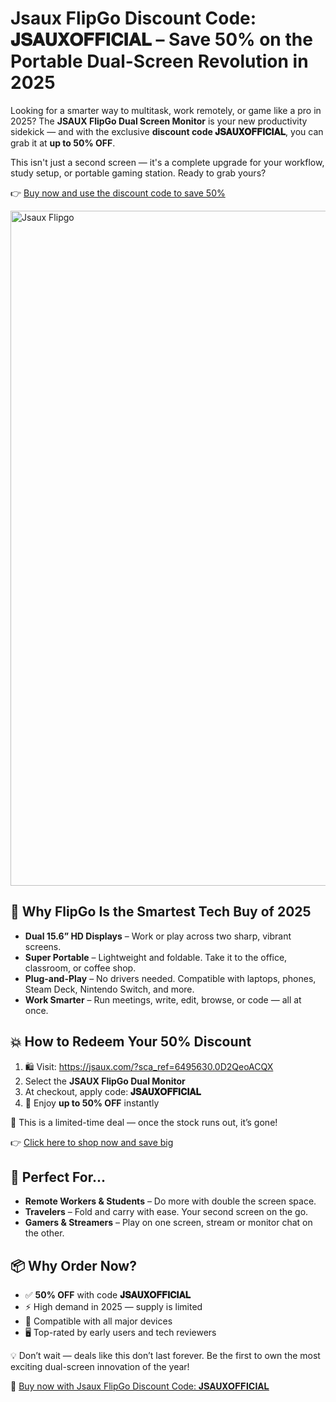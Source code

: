 <h1>Jsaux FlipGo Discount Code: 𝐉𝐒𝐀𝐔𝐗𝐎𝐅𝐅𝐈𝐂𝐈𝐀𝐋 – Save 50% on the Portable Dual-Screen Revolution in 2025</h1>
  <p>Looking for a smarter way to multitask, work remotely, or game like a pro in 2025? The <strong>JSAUX FlipGo Dual Screen Monitor</strong> is your new productivity sidekick — and with the exclusive <strong>discount code 𝐉𝐒𝐀𝐔𝐗𝐎𝐅𝐅𝐈𝐂𝐈𝐀𝐋</strong>, you can grab it at <strong>up to 50% OFF</strong>.</p>
  <p>This isn't just a second screen — it's a complete upgrade for your workflow, study setup, or portable gaming station. Ready to grab yours?</p>
  <p>👉 <a href="https://jsaux.com/?sca_ref=6495630.0D2QeoACQX" target="_blank">Buy now and use the discount code to save 50%</a></p>

  <img src="https://images.mirror-media.xyz/publication-images/ttx1TMlBiZZXBTWCWnrp4.jpeg?height=540&width=1080" alt="Jsaux Flipgo" width="1080">
  <h2>🚀 Why FlipGo Is the Smartest Tech Buy of 2025</h2>
  <ul>
    <li><strong>Dual 15.6” HD Displays</strong> – Work or play across two sharp, vibrant screens.</li>
    <li><strong>Super Portable</strong> – Lightweight and foldable. Take it to the office, classroom, or coffee shop.</li>
    <li><strong>Plug-and-Play</strong> – No drivers needed. Compatible with laptops, phones, Steam Deck, Nintendo Switch, and more.</li>
    <li><strong>Work Smarter</strong> – Run meetings, write, edit, browse, or code — all at once.</li>
  </ul>

  <h2>💥 How to Redeem Your 50% Discount</h2>
  <ol>
    <li>🛍️ Visit: <a href="https://jsaux.com/?sca_ref=6495630.0D2QeoACQX" target="_blank">https://jsaux.com/?sca_ref=6495630.0D2QeoACQX</a></li>
    <li>Select the <strong>JSAUX FlipGo Dual Monitor</strong></li>
    <li>At checkout, apply code: <strong>𝐉𝐒𝐀𝐔𝐗𝐎𝐅𝐅𝐈𝐂𝐈𝐀𝐋</strong></li>
    <li>🎉 Enjoy <strong>up to 50% OFF</strong> instantly</li>
  </ol>
  <p>🚨 This is a limited-time deal — once the stock runs out, it’s gone!</p>
  <p>👉 <a href="https://jsaux.com/?sca_ref=6495630.0D2QeoACQX" target="_blank">Click here to shop now and save big</a></p>

  <h2>🎯 Perfect For...</h2>
  <ul>
    <li><strong>Remote Workers & Students</strong> – Do more with double the screen space.</li>
    <li><strong>Travelers</strong> – Fold and carry with ease. Your second screen on the go.</li>
    <li><strong>Gamers & Streamers</strong> – Play on one screen, stream or monitor chat on the other.</li>
  </ul>

  <h2>📦 Why Order Now?</h2>
  <ul>
    <li>✅ <strong>50% OFF</strong> with code <strong>𝐉𝐒𝐀𝐔𝐗𝐎𝐅𝐅𝐈𝐂𝐈𝐀𝐋</strong></li>
    <li>⚡ High demand in 2025 — supply is limited</li>
    <li>🔧 Compatible with all major devices</li>
    <li>🖥️ Top-rated by early users and tech reviewers</li>
  </ul>

  <p>💡 Don’t wait — deals like this don’t last forever. Be the first to own the most exciting dual-screen innovation of the year!</p>
  <p>🛒 <a href="https://jsaux.com/?sca_ref=6495630.0D2QeoACQX" target="_blank">Buy now with Jsaux FlipGo Discount Code: 𝐉𝐒𝐀𝐔𝐗𝐎𝐅𝐅𝐈𝐂𝐈𝐀𝐋</a></p>
</body>
</html>
